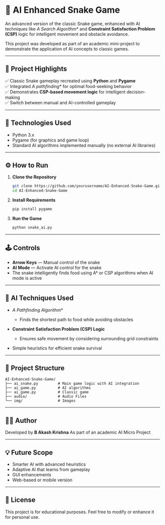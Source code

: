 # 🐍 AI Enhanced Snake Game

An advanced version of the classic Snake game, enhanced with AI techniques like **A* Search Algorithm** and **Constraint Satisfaction Problem (CSP)** logic for intelligent movement and obstacle avoidance.

This project was developed as part of an academic mini-project to demonstrate the application of AI concepts to classic games.

---

## 🎯 Project Highlights

✅ Classic Snake gameplay recreated using **Python** and **Pygame**  
✅ Integrated **A* pathfinding** for optimal food-seeking behavior  
✅ Demonstrates **CSP-based movement logic** for intelligent decision-making  
✅ Switch between manual and AI-controlled gameplay  

---

## 🧩 Technologies Used

- Python 3.x  
- Pygame (for graphics and game loop)  
- Standard AI algorithms implemented manually (no external AI libraries)  

---

## ⚙️ How to Run

1. **Clone the Repository**
   ```bash
   git clone https://github.com/yourusername/AI-Enhanced-Snake-Game.git
   cd AI-Enhanced-Snake-Game
   ````

2. **Install Requirements**

   ```bash
   pip install pygame
   ```

3. **Run the Game**

   ```bash
   python snake_ai.py
   ```

---

## 🕹️ Controls

* **Arrow Keys** — Manual control of the snake
* **AI Mode** — Activate AI control for the snake
* The snake intelligently finds food using A\* or CSP algorithms when AI mode is active

---

## 🧠 AI Techniques Used

* **A* Pathfinding Algorithm*\*

  * Finds the shortest path to food while avoiding obstacles
* **Constraint Satisfaction Problem (CSP) Logic**

  * Ensures safe movement by considering surrounding grid constraints
* Simple heuristics for efficient snake survival

---

## 📁 Project Structure

```
AI-Enhanced-Snake-Game/
├── ai_snake.py         # Main game logic with AI integration
├── ai_game.py          # AI algorithms
├── ai_game.py          # Classic game
├── audio/              # Audio Files
└── img/                # Images
```

---

## 👨‍💻 Author

Developed by **B Akash Krishna**
As part of an academic AI Micro Project

---

## 💡 Future Scope

* Smarter AI with advanced heuristics
* Adaptive AI that learns from gameplay
* GUI enhancements
* Web-based or mobile version

---

## 📝 License

This project is for educational purposes. Feel free to modify or enhance it for personal use.
```
